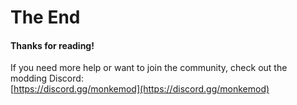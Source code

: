 # The End

#### Thanks for reading!

If you need more help or want to join the community, check out the modding Discord:  
[https://discord.gg/monkemod](https://discord.gg/monkemod)